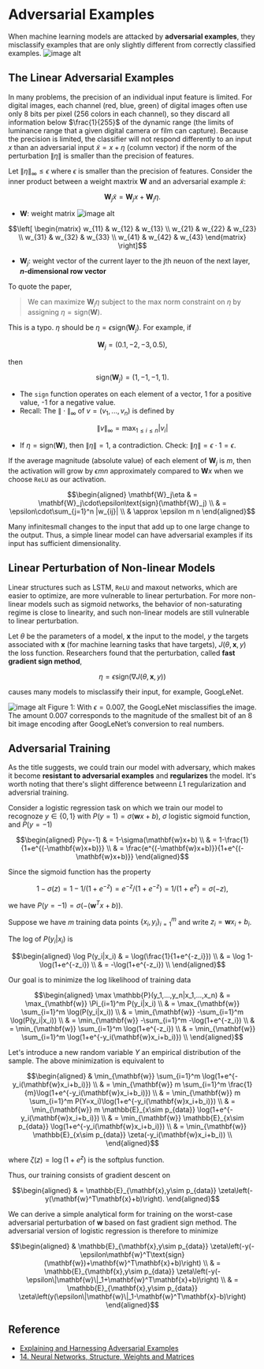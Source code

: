 # Adversarial Examples
When machine learning models are attacked by **adversarial examples**, they misclassify examples that are only slightly different from correctly classified examples. 
![image alt](https://github.com/levi0206/ML-group-github/blob/0f7eda42f618ef8854663d61ca506862cdc57870/image/panda%20gibbon.png)

## The Linear Adversarial Examples
In many problems, the precision of an individual input feature is limited. For digital images, each channel (red, blue, green) of digital images often use only 8 bits per pixel (256 colors in each channel), so they discard all information below $`\frac{1}{255}`$ of the dynamic range (the limits of luminance range that a given digital camera or film can capture). Because the precision is limited, the classifier will not respond differently to an input $x$ than an adversarial input $\tilde{x}=x+\eta$ (column vector) if the norm of the perturbation $`\| \eta\|`$ is smaller than the precision of features. 

Let $`\|\eta\|_{\infty}\leq\epsilon`$ where $`\epsilon`$ is smaller than the precision of features. Consider the inner product between a weight maxtrix $\mathbf{W}$ and an adversarial example $`\tilde{x}`$:
```math
\mathbf{W}_j\tilde{x}=\mathbf{W}_j x+\mathbf{W}_j\eta.
```
- $\mathbf{W}$: weight matrix
![image alt](https://github.com/levi0206/ML-group-github/blob/f21e5edd05917ff7ab13a68bf84040db145a70b1/image/weight%20matrix.png)
```math
\left[
\begin{matrix}
w_{11} & w_{12} & w_{13} \\
w_{21} & w_{22} & w_{23} \\
w_{31} & w_{32} & w_{33} \\
w_{41} & w_{42} & w_{43} 
\end{matrix}
\right]
```
- $\mathbf{W}_j$: weight vector of the current layer to the jth neuon of the next layer, **$n$-dimensional row vector**
  
To quote the paper,
> We can maximize $`\mathbf{W}_j\eta`$ subject to the max norm constraint on $\eta$ by assigning $`\eta=\text{sign}(\mathbf{W})`$.

This is a typo. $\eta$ should be $`\eta=\epsilon\text{sign}(\mathbf{W}_j)`$. For example, if
```math
\mathbf{W}_j=(0.1,-2,-3,0.5),
```
then
```math
\text{sign}(\mathbf{W}_j)=(1,-1,-1,1).
```
- The `sign` function operates on each element of a vector, 1 for a positive value, -1 for a negative value.
- Recall: The $`\|\cdot\|_{\infty}`$ of $v=(v_1,...,v_n)$ is defined by
```math
\|v\|_{\infty}=\max_{1\leq i\leq n} |v_i|
```
- If $`\eta=\text{sign}(\mathbf{W})`$, then $`\|\eta\|=1`$, a contradiction.
Check: $`\|\eta\|=\epsilon\cdot 1=\epsilon`$.

If the average magnitude (absolute value) of each element of $`\mathbf{W}_j`$ is $m$, then the activation will grow by $\epsilon m n$ approximately compared to $`\mathbf{W} x`$ when we choose `ReLU` as our activation. 
```math
\begin{aligned}
\mathbf{W}_j\eta & = \mathbf{W}_j\cdot\epsilon\text{sign}(\mathbf{W}_j) \\
                 & = \epsilon\cdot\sum_{j=1}^n |w_{ij}| \\
                 & \approx \epsilon m n
\end{aligned}
```
Many infinitesmall changes to the input that add up to one large change to the output. Thus, a simple linear model can have adversarial examples if its input has sufficient dimensionality.

## Linear Perturbation of Non-linear Models
Linear structures such as LSTM, `ReLU` and maxout networks, which are easier to optimize, are more vulnerable to linear perturbation. For more non-linear models such as sigmoid networks, the behavior of non-saturating regime is close to linearity, and such non-linear models are still vulnerable to linear perturbation.

Let $\theta$ be the parameters of a model, $\mathbf{x}$ the input to the model, $y$ the targets associated with $\mathbf{x}$ (for machine learning tasks that have targets), $`J(\theta,\mathbf{x},y)`$ the loss function. Researchers found that the perturbation, called **fast gradient sign method**, 
```math
\eta=\epsilon\text{sign}(\nabla J(\theta,\mathbf{x},y))
```
causes many models to misclassify their input, for example, GoogLeNet.  

![image alt](https://github.com/levi0206/ML-group-github/blob/aaaeff18338dea0514f6e8fd90715a426ada979e/image/panda%20gibbon%20example.png)
Figure 1: With $`\epsilon=0.007`$, the GoogLeNet misclassifies the image. The amount 0.007 corresponds to the magnitude of the smallest bit of an 8 bit image encoding after GoogLeNet’s conversion to real numbers.

## Adversarial Training 
As the title suggests, we could train our model with adversary, which makes it become **resistant to adversarial examples** and **regularizes** the model. It's worth noting that there's slight difference betweenn $L1$ regularization and adversrial training. 

Consider a logistic regression task on which we train our model to recognoze $`y\in\{0,1\}`$ with $`P(y=1)=\sigma(\mathbf{w}x+b)`$, $\sigma$ logistic sigmoid function, and $`P(y=-1)`$ 
```math
\begin{aligned}
P(y=-1) & = 1-\sigma(\mathbf{w}x+b) \\
        & = 1-\frac{1}{1+e^{(-\mathbf{w}x+b)}} \\
        & = \frac{e^{(-\mathbf{w}x+b)}}{1+e^{(-\mathbf{w}x+b)}}
\end{aligned}
```
Since the sigmoid function has the property
```math
1-\sigma(z)=1-1/(1+e^{-z})=e^{-z}/(1+e^{-z})=1/(1+e^z)=\sigma(-z),
```
we have $`P(y=-1)=\sigma(-(\mathbf{w}^Tx+b))`$. 

Suppose we have $m$ training data points $`\{x_i,y_i\}_{i=1}^m`$ and write $`z_i=\mathbf{w}x_i+b_i`$. 

The log of $`P(y_i|x_i)`$ is
```math
\begin{aligned}
\log P(y_i|x_i) & = \log(\frac{1}{1+e^{-z_i}}) \\
                & = \log 1-\log(1+e^{-z_i}) \\ 
                & = -\log(1+e^{-z_i}) \\
\end{aligned}
```

Our goal is to minimize the log likelihood of training data 
```math
\begin{aligned}
\max \mathbb{P}(y_1,...,y_n|x_1,...,x_n) & = \max_{\mathbf{w}} \Pi_{i=1}^m P(y_i|x_i) \\
                                         & = \max_{\mathbf{w}} \sum_{i=1}^m \log(P(y_i|x_i)) \\
                                         & = \min_{\mathbf{w}} -\sum_{i=1}^m \log(P(y_i|x_i)) \\
                                         & = \min_{\mathbf{w}} -\sum_{i=1}^m -\log(1+e^{-z_i}) \\
                                         & = \min_{\mathbf{w}} \sum_{i=1}^m \log(1+e^{-z_i}) \\
                                         & = \min_{\mathbf{w}} \sum_{i=1}^m \log(1+e^{-y_i(\mathbf{w}x_i+b_i)}) \\ 
\end{aligned}
```
Let's introduce a new random variable $Y$ an empirical distribution of the sample. The above minimization is equivalent to
```math
\begin{aligned}
& \min_{\mathbf{w}} \sum_{i=1}^m \log(1+e^{-y_i(\mathbf{w}x_i+b_i)}) \\
& = \min_{\mathbf{w}} m \sum_{i=1}^m \frac{1}{m}\log(1+e^{-y_i(\mathbf{w}x_i+b_i)}) \\
& = \min_{\mathbf{w}} m \sum_{i=1}^m P(Y=x_i)\log(1+e^{-y_i(\mathbf{w}x_i+b_i)}) \\
& = \min_{\mathbf{w}} m \mathbb{E}_{x\sim p_{data}} \log(1+e^{-y_i(\mathbf{w}x_i+b_i)}) \\
& = \min_{\mathbf{w}} \mathbb{E}_{x\sim p_{data}} \log(1+e^{-y_i(\mathbf{w}x_i+b_i)}) \\
& = \min_{\mathbf{w}} \mathbb{E}_{x\sim p_{data}} \zeta(-y_i(\mathbf{w}x_i+b_i)) \\
\end{aligned}
```
where $`\zeta(z)=\log(1+e^z)`$ is the softplus function.

Thus, our training consists of gradient descent on 
```math
\begin{aligned}
& = \mathbb{E}_{\mathbf{x},y\sim p_{data}} \zeta\left(-y(\mathbf{w}^T\mathbf{x}+b)\right). 
\end{aligned}
```
We can derive a simple analytical form for training on the worst-case adversarial perturbation of $\mathbf{w}$ based on fast gradient sign method. The adversarial version of logistic regression is therefore to minimize
```math
\begin{aligned}
& \mathbb{E}_{\mathbf{x},y\sim p_{data}} \zeta\left(-y(-\epsilon\mathbf{w}^T\text{sign}(\mathbf{w})+\mathbf{w}^T\mathbf{x}+b)\right) \\
& = \mathbb{E}_{\mathbf{x},y\sim p_{data}} \zeta\left(-y(-\epsilon\|\mathbf{w}\|_1+\mathbf{w}^T\mathbf{x}+b)\right) \\
& = \mathbb{E}_{\mathbf{x},y\sim p_{data}} \zeta\left(y(\epsilon\|\mathbf{w}\|_1-\mathbf{w}^T\mathbf{x}-b)\right)
\end{aligned}
```


## Reference
- [Explaining and Harnessing Adversarial Examples](https://arxiv.org/abs/1412.6572)
- [14. Neural Networks, Structure, Weights and Matrices](https://python-course.eu/machine-learning/neural-networks-structure-weights-and-matrices.php)

  
